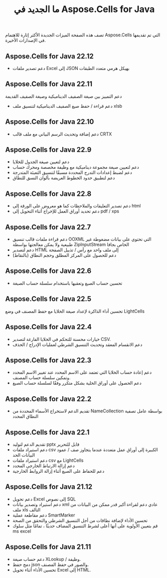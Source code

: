 ﻿---
title: ما الجديد في Aspose.Cells for Java
type: docs
description: Aspose.Cells for Java يتوسع ويعزز يوميا. في هذه الصفحة ، يمكنك التعرف على الميزات الضخمة والأكثر إثارة للاهتمام للمنتج
weight: 5
url: /ar/java/what-s-new-in-aspose-cells-for-java/
---
تصف هذه الصفحة الميزات الجديدة الأكثر إثارة للاهتمام Aspose.Cells التي تم تقديمها في الإصدارات الأخيرة.

## Aspose.Cells for Java 22.12
* دعم تصدير ملفات Excel إلى JSON بهيكل هرمي متعدد الطبقات

## Aspose.Cells for Java 22.11

دعم التمييز بين صيغة الصفيف الديناميكية وصيغة الصفيف القديمة
* دعم قراءة / حفظ صيغ الصفيف الديناميكية لتنسيق ملف xlsb

## Aspose.Cells for Java 22.10

* دعم إضافة وتحديث الرسم البياني مع ملف قالب CRTX

## Aspose.Cells for Java 22.9

* دعم لتعيين صيغة الجدول للخلايا
* دعم لتعيين صيغة مجموعة ديناميكية مع وظيفة مخصصة ومحرك حساب
* دعم لضبط إعدادات التدرج المحددة مسبقًا لتنسيق التعبئة المتدرجة
* دعم لتطبيق حدود الخطوط العريضة بألوان النسق للنطاق

## Aspose.Cells for Java 22.8

* دعم تصدير التعليقات والملاحظات كما هو معروض على الورقة إلى html
* دعم تحديد أوراق العمل للإخراج أثناء التحويل إلى pdf / xps

## Aspose.Cells for Java 22.7

* دعم قراءة ملفات قالب تنسيق OOXML التي تحتوي على بيانات مضغوطة غير طبيعية ولا يمكن معالجتها بواسطة ZipInputStream الخاص بجافا
* دعم لتصدير HTML إلى ملف واحد مع رأس / تذييل الصفحة
* دعم للحصول على المركز المطلق وحجم النطاق (بالنقاط)

## Aspose.Cells for Java 22.6

* تحسين حساب الصيغ وتعقبها باستخدام سلسلة حساب الصيغة

## Aspose.Cells for Java 22.5

تحسين أداء الذاكرة لإعداد صيغة الخلايا مع حفظ المصنف في وضع LightCells

## Aspose.Cells for Java 22.4

* خيارات محسنة للتحكم في الخلايا الفارغة لتصدير CSV.
* دعم الانقسام المعقد وتحديث التنسيق الشرطي لعمليات الإدراج / الحذف

## Aspose.Cells for Java 22.3

* دعم إعادة حساب الخلايا التي تعتمد على الاسم المحدد عند تغيير الاسم المحدد وتمكين سلسلة حساب المصنف.
* دعم الحصول على أوراق الخلية بشكل متكرر وفقًا لسلسلة حساب الصيغ

## Aspose.Cells for Java 22.2

* تقديم الدعم لاستخراج الأسماء المحددة من NameCollection بواسطة عامل تصفية النطاق المحدد

## Aspose.Cells for Java 22.1

* تقديم الدعم لتوليد pptx قابل للتحرير
* دعم استيراد ملفات csv الكبيرة إلى أوراق عمل متعددة عندما يتجاوز صف / عمود البيانات الحد
* دعم استيراد ملفات csv مع LightCells
* دعم إزالة الارتباط الخارجي المحدد
* دعم للحفاظ على الصيغ أثناء إزالة الروابط الخارجية

## Aspose.Cells for Java 21.12

* دعم تحويل Excel إلى نصوص SQL
* دعم استيراد وتصدير بيانات xml عادي
دعم لقراءة أكبر قدر ممكن من البيانات من ملف xls التالف
* دعم مقاطعة عملية SmartMarker
* تحسين الأداء لإضافة نطاقات من أجل التنسيق الشرطي والتحقق من الصحة
* قم بتعيين الأولوية على أنها أعلى لشرط التنسيق المضاف حديثًا ، تمامًا مثل سلوك ms excel

## Aspose.Cells for Java 21.11

* دعم حساب صيغة XLookup / وظيفة.
* دمج حفظ json والصور في حفظ المصنف.
* تحسين الأداء أثناء تحويل Excel إلى HTML.


